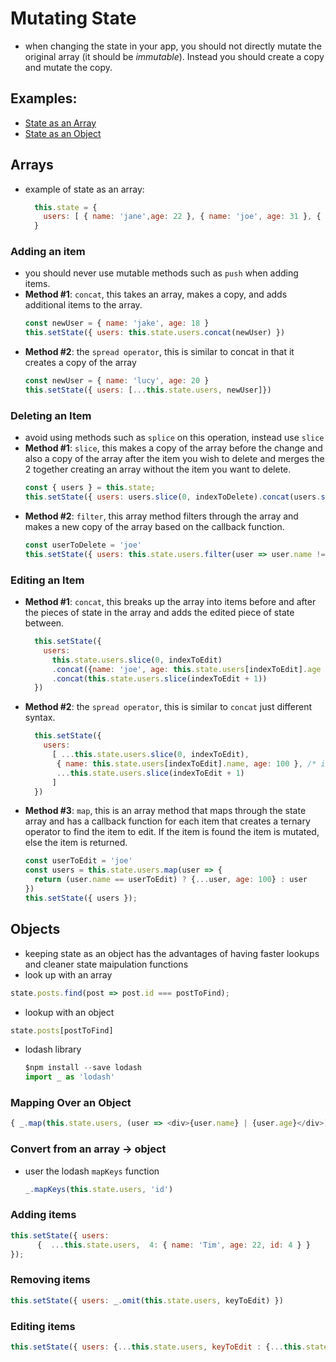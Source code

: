 # Mutating State 
- when changing the state in your app, you should not directly mutate the original array (it should be *immutable*).  Instead you should create a copy and mutate the copy. 

## Examples:
- [State as an Array](https://codepen.io/mary-chap/pen/PBLmeL?editors=0011)
- [State as an Object](https://codepen.io/mary-chap/pen/BPEjoW?editors=0111)

## Arrays
- example of state as an array:
  ```javascript
    this.state = {
      users: [ { name: 'jane',age: 22 }, { name: 'joe', age: 31 }, { name: 'tyler', age: 28 } ]
    }
  ```
### Adding an item
- you should never use mutable methods such as `push` when adding items.  
- **Method #1**: `concat`, this takes an array, makes a copy, and adds additional items to the array.
  ```javascript
  const newUser = { name: 'jake', age: 18 }
  this.setState({ users: this.state.users.concat(newUser) })
  ```
- **Method #2**: the `spread operator`, this is similar to concat in that it creates a copy of the array
    ```javascript
    const newUser = { name: 'lucy', age: 20 }
    this.setState({ users: [...this.state.users, newUser]})
    ```
### Deleting an Item 
- avoid using methods such as `splice` on this operation, instead use `slice`
- **Method #1**: `slice`, this makes a copy of the array before the change and also a copy of the array after the item you wish to delete and merges the 2 together creating an array without the item you want to delete.
    ```javascript
    const { users } = this.state;
    this.setState({ users: users.slice(0, indexToDelete).concat(users.slice(indexToDelete + 1)) })
    ```
- **Method #2**: `filter`, this array method filters through the array and makes a new copy of the array based on the callback function.  
    ```javascript
    const userToDelete = 'joe'
    this.setState({ users: this.state.users.filter(user => user.name !== userToDelete )})
    ```
### Editing an Item
- **Method #1**: `concat`, this breaks up the array into items before and after the pieces of state in the array and adds the edited piece of state between.  
  ```javascript
    this.setState({
      users: 
        this.state.users.slice(0, indexToEdit)
        .concat({name: 'joe', age: this.state.users[indexToEdit].age + 1}) /* item we are editing */
        .concat(this.state.users.slice(indexToEdit + 1))
    })
  ```
- **Method #2**: the `spread operator`, this is similar to `concat` just different syntax.
  ```javascript
    this.setState({ 
      users:
        [ ...this.state.users.slice(0, indexToEdit), 
         { name: this.state.users[indexToEdit].name, age: 100 }, /* item we are editing */
         ...this.state.users.slice(indexToEdit + 1)
        ]
    })
  ```
- **Method #3**: `map`, this is an array method that maps through the state array and has a callback function for each item that creates a ternary operator to find the item to edit.  If the item is found the item is mutated, else the item is returned.
  ```javascript
  const userToEdit = 'joe'
  const users = this.state.users.map(user => {
    return (user.name == userToEdit) ? {...user, age: 100} : user
  })
  this.setState({ users });
  ```

## Objects 
- keeping state as an object has the advantages of having faster lookups and cleaner state maipulation functions 
- look up with an array
```javascript
state.posts.find(post => post.id === postToFind);
```
- lookup with an object
```javascript
state.posts[postToFind]
```
- lodash library 
  ```javascript
  $npm install --save lodash
  import _ as 'lodash'
  ```
  
### Mapping Over an Object
```javascript
{ _.map(this.state.users, (user => <div>{user.name} | {user.age}</div>)) }
```

### Convert from an array -> object
- user the lodash `mapKeys` function
  ```javascript
  _.mapKeys(this.state.users, 'id')
  ```


### Adding items 
```javascript
this.setState({ users: 
      {  ...this.state.users,  4: { name: 'Tim', age: 22, id: 4 } } 
});
```

### Removing items
```javascript
this.setState({ users: _.omit(this.state.users, keyToEdit) })
```

### Editing items
```javascript
this.setState({ users: {...this.state.users, keyToEdit : {...this.state.users[keyToEdit], age: 21  }} })
```


